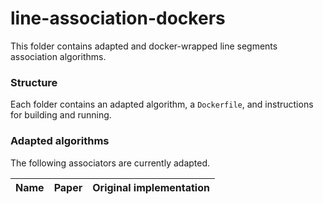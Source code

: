 # line-association-dockers

This folder contains adapted and docker-wrapped line segments association algorithms.
### Structure
Each folder contains an adapted algorithm, a `Dockerfile`, and instructions for building and running.

### Adapted algorithms
The following associators are currently adapted.


| Name        | Paper                                                                                                                                                                                                                                                                                                                                    | Original implementation                                                                                      |
|-------------|------------------------------------------------------------------------------------------------------------------------------------------------------------------------------------------------------------------------------------------------------------------------------------------------------------------------------------------|--------------------------------------------------------------------------------------------------------------|
